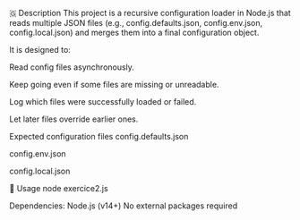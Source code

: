 🇬 Description
This project is a recursive configuration loader in Node.js that reads multiple JSON files (e.g., config.defaults.json, config.env.json, config.local.json) and merges them into a final configuration object.

It is designed to:

Read config files asynchronously.

Keep going even if some files are missing or unreadable.

Log which files were successfully loaded or failed.

Let later files override earlier ones.

 Expected configuration files
config.defaults.json

config.env.json

config.local.json

🚀 Usage
node exercice2.js

Dependencies:
Node.js (v14+)
No external packages required
